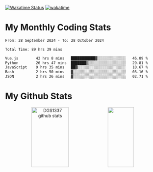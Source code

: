 [![Wakatime Status](https://github.com/noopurphalak/noopurphalak/workflows/wakatime-status-update/badge.svg)](https://github.com/noopurphalak/noopurphalak/actions/workflows/main.yml)
[![wakatime](https://wakatime.com/badge/user/80ace140-ef40-4fdd-b8ed-f3be3d2e1aea.svg)](https://wakatime.com/@80ace140-ef40-4fdd-b8ed-f3be3d2e1aea)

# My Monthly Coding Stats

<!--START_SECTION:waka-->

```txt
From: 28 September 2024 - To: 28 October 2024

Total Time: 89 hrs 39 mins

Vue.js        42 hrs 8 mins   ███████████▓░░░░░░░░░░░░░   46.89 %
Python        26 hrs 47 mins  ███████▒░░░░░░░░░░░░░░░░░   29.81 %
JavaScript    9 hrs 35 mins   ██▓░░░░░░░░░░░░░░░░░░░░░░   10.67 %
Bash          2 hrs 50 mins   ▓░░░░░░░░░░░░░░░░░░░░░░░░   03.16 %
JSON          2 hrs 26 mins   ▓░░░░░░░░░░░░░░░░░░░░░░░░   02.71 %
```

<!--END_SECTION:waka-->

# My Github Stats
<div style="text-align: center;">
  <img width="49%" height="195px" src="https://github-readme-stats-sigma-five.vercel.app/api?username=noopurphalak&show_icons=true&count_private=true&hide_border=true&title_color=ecf2f8&icon_color=0d1117&text_color=FFFFFF&bg_color=0d1117" alt="DGS1337 github stats" />
  <img width="41%" height="195px" src="https://github-readme-stats-sigma-five.vercel.app/api/top-langs/?username=noopurphalak&layout=compact&hide_border=true&title_color=ecf2f8&text_color=FFFFFF&bg_color=0d1117" />
</div>
